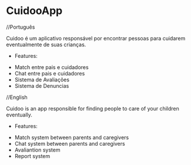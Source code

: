 # CuidooApp
//Português

Cuidoo é um aplicativo responsável por encontrar pessoas para cuidarem eventualmente de suas crianças.
 * Features:
 - Match entre pais e cuidadores
 - Chat entre pais e cuidadores
 - Sistema de Avaliações
 - Sistema de Denuncias
 
//English

Cuidoo is an app responsible for finding people to care of your children eventually.
 * Features:
 - Match system between parents and caregivers
 - Chat system between parents and caregivers
 - Avaliantion system
 - Report system
